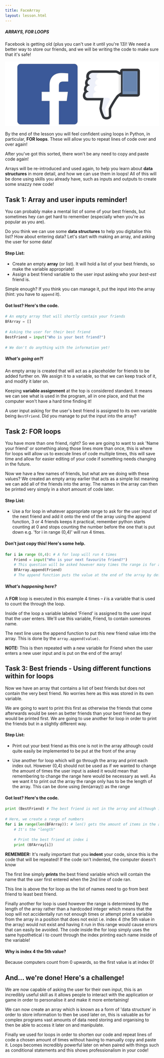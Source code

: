 ```yaml
---
title: FaceArray
layout: lesson.html
---
```

##### ARRAYS, FOR LOOPS
Facebook is getting old (plus you can't use it until you're 13)! We need a better way to store our friends, and we will be writing the code to make sure that it's safe!

![Facebook? No!](images/facebook.jpg)

By the end of the lesson you will feel confident using loops in Python, in particular, **FOR loops**. These will allow you to repeat lines of code over and over again!

After you've got this sorted, there won't be any need to copy and paste code again!

Arrays will be re-introduced and used again, to help you learn about **data structures** in more detail, and how we can use them in loops! All of this will be done using skills you already have, such as inputs and outputs to create some snazzy new code!

## Task 1: Array and user inputs reminder!
You can probably make a mental list of some of your best friends, but sometimes hey can get hard to remember (especially when you're as popular as you are).

Do you think we can use some **data structures** to help you digitalise this list? How about entering data? Let's start with making an array, and asking the user for some data!

#### Step List:
* Create an empty **array** (or list). It will hold a list of your best friends, so make the variable appropriate!
* Assign a best friend variable to the user input asking who your *best-est* friend is.

Simple enough? If you think you can manage it, put the input into the array (hint: you have to ``append`` it).

#### Got lost? Here's the code.
```python
# An empty array that will shortly contain your friends
BFArray = []

# Asking the user for their best friend
BestFriend = input("Who is your best friend?")

# We don't do anything with the information yet!
```

##### What's going on?!
An empty array is created that will act as a placeholder for friends to be added further on. We assign it to a variable, so that we can keep track of it, and modify it later on.

Keeping **variable assignment** at the top is considered standard. It means we can see what is used in the program, all in one place, and that the computer won't have a hard time finding it!

A user input asking for the user's best friend is assigned to its own variable being `BestFriend`. Did you manage to put the input into the array?
​
## Task 2: FOR loops
You have more than one friend, right? So we are going to want to ask 'Name your friend' or something along those lines more than once, this is where for loops will allow us to execute lines of code multiple times, this will save time and allow for easier editing of your code if something needs changing in the future.

Now we have a few names of friends, but what are we doing with these values? We created an empty array earlier that acts as a simple list meaning we can add all of the friends into the array. The names in the array can then be printed very simply in a short amount of code later.
​
#### Step List:
* Use a for loop in whatever appropriate range to ask for the user input of the next friend and add it onto the end of the array using the append function, 3 or 4 friends keeps it practical, remember python starts counting at 0 and stops counting the number before the one that is put down e.g. 'for i in range (0,4)' will run 4 times.

#### Don't just copy this! Here's some help.
```python
for i in range (0,4): # A for loop will run 4 times
    Friend = input("Who is your next favourite friend?")
    # This question will be asked however many times the range is for and retrieves the user input to then put in the list
    BFArray.append(Friend)
    # The append function puts the value at the end of the array by default, this is fine for our needs
```

##### What's happening here?
A **FOR** loop is executed in this example 4 times – ***i*** is a  variable that is used to count the through the loop.

Inside of the loop a variable labeled 'Friend' is assigned to the user input that the user enters. We'll use this variable, Friend, to contain someones name.

The next line uses the append function to put this new friend value into the array. This is done by the `array.append(value)`.

**NOTE:** This is then repeated with a new variable for Friend when the user enters a new user input and is put on the end of the array!

## Task 3: Best friends - Using different functions within for loops
Now we have an array that contains a list of best friends but does not contain the very best friend. No worries here as this was stored in its own variable.

We are going to want to print this first as otherwise the friends that come afterwards would be seen as better friends than your best friend as they would be printed first. We are going to use another for loop in order to print the friends but in a slightly different way.

#### Step List:
* Print out your best friend as this one is not in the array although could quite easily be implemented to be put at the front of the array

* Use another for loop which will go through the array and print each index out. However (0,4) should not be used as if we wanted to change the amount of times the user input is asked it would mean that remembering to change the range here would be necessary as well. As we want it to print out the array the range only has to be the length of the array. This can be done using (len(array)) as the range

#### Got lost? Here's the code.
```python
print (BestFriend) # The best friend is not in the array and although it could be I have a simple print statement above the repeating print loop so that the best friend is shown first

# Here, we create a range of numbers
for i in range(len(BFArray)): # len() gets the amount of items in the array
    # It's the "length"

    # Print the best friend at index i
    print (BFArray[i])
```
**REMEMBER:** It's really important that you **indent** your code, since this is the code that will be repeated! If the code isn't indented, the computer doesn't know

The first line simply **prints** the best friend variable which will contain the name that the user first entered when the 2nd line of code ran.

This line is above the for loop as the list of names need to go from best friend to least best friend.

Finally another for loop is used however the range is determined by the length of the array rather than a hardcoded integer which means that the loop will not accidentally run not enough times or attempt print a variable from the array in a position that does not exist i.e. index 4 (the 5th value in the array) would not exist and having it run in this range would cause errors that can easily be avoided. The code inside the for loop simply uses the same hypothetical i to count through the index printing each name inside of the variable!

#### Why is index 4 the 5th value?
Because computers count from 0 upwards, so the first value is at index 0!

## And... we're done! Here's a challenge!
We are now capable of asking the user for their own input, this is an incredibly useful skill as it allows people to interact with the application or game in order to personalise it and make it more entertaining!

We can now create an array which is known as a form of 'data structure' in order to store information to then be used later on, this is valuable as for complex programs vast amounts of data need storing and organising to then be able to access it later on and manipulate.

Finally we used for loops in order to shorten our code and repeat lines of code a chosen amount of times without having to manually copy and paste it. Loops becomes incredibly powerful later on when paired with things such as conditional statements and this shows professionalism in your code!
